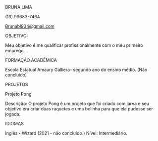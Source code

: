 BRUNA LIMA

(13) 99683-7464

Brunabl934@gmail.com 


OBJETIVO:

Meu objetivo é me qualificar profissionalmente com o meu primeiro emprego.


FORMAÇÃO ACADÊMICA

Escola Estatual Amaury Galliera- segundo ano do ensino médio.
(Não concluido)

PROJETOS 

Projeto Pong

Descrição: O projeto Pong é um projeto que foi criado com jarva e seu objetivo era criar duas raquetes e uma bolinha para que ela pudesse ser jogada.


IDIOMAS

Inglês - Wizard (2021 - não concluido.) 
Nível: Intermediário.
